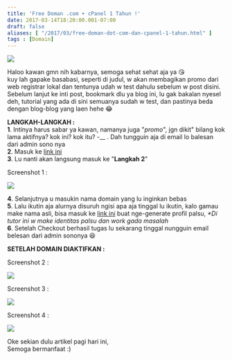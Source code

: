 ```yaml
---
title: 'Free Doman .com + cPanel 1 Tahun !'
date: 2017-03-14T18:20:00.001-07:00
draft: false
aliases: [ "/2017/03/free-doman-dot-com-dan-cpanel-1-tahun.html" ]
tags : [Domain]
---
```


[![](https://3.bp.blogspot.com/-CV36dXfYbMo/WMiPStHxDxI/AAAAAAAAByc/v9rNyUULDy038Z3XS7Zu8Bho6oiC9E8DACLcB/s400/domaingratispluscp.jpg)](https://3.bp.blogspot.com/-CV36dXfYbMo/WMiPStHxDxI/AAAAAAAAByc/v9rNyUULDy038Z3XS7Zu8Bho6oiC9E8DACLcB/s1600/domaingratispluscp.jpg)

  
Haloo kawan gmn nih kabarnya, semoga sehat sehat aja ya 😘  
kuy lah gapake basabasi, seperti di judul, w akan membagikan promo dari web registrar lokal dan tentunya udah w test dahulu sebelum w post disini. Sebelum lanjut ke inti post, bookmark dlu ya blog ini, lu gak bakalan nyesel deh, tutorial yang ada di sini semuanya sudah w test, dan pastinya beda dengan blog-blog yang laen hehe 😂  
  
**LANGKAH-LANGKAH :**  
**1**. Intinya harus sabar ya kawan, namanya juga "_promo_", jgn dikit" bilang kok lama aktifnya? kok ini? kok itu? -\_\_ . Dah tungguin aja di email lo balesan dari admin sono nya  
**2**. Masuk ke [link ini](http://ouo.io/aKaGOB)  
**3**. Lu nanti akan langsung masuk ke "**Langkah 2**"  

Screenshot 1 :

[![](https://4.bp.blogspot.com/-VTN1DseLe6c/WMiSBtphQEI/AAAAAAAAByo/XN1REQF6ABsXu7YxLN1K3LZzSnkDwbXyACLcB/s640/Selection_031.jpg)](https://4.bp.blogspot.com/-VTN1DseLe6c/WMiSBtphQEI/AAAAAAAAByo/XN1REQF6ABsXu7YxLN1K3LZzSnkDwbXyACLcB/s1600/Selection_031.jpg)

**4**. Selanjutnya u masukin nama domain yang lu inginkan bebas  
**5**. Lalu ikutin aja alurnya disuruh ngisi apa aja tinggal lu ikutin, kalo gamau make nama asli, bisa masuk ke [link ini](http://namefake.com/indonesian-indonesia/) buat nge-generate profil palsu, _\*Di tutor ini w make identitas palsu dan work gada masalah_  
**6**. Setelah Checkout berhasil tugas lu sekarang tinggal nungguin email belesan dari admin sononya 😆  
  
**SETELAH DOMAIN DIAKTIFKAN :**  

Screenshot 2 :

[![](https://2.bp.blogspot.com/-8bSZa7kwGhE/WMiUg73aQ4I/AAAAAAAABy4/T1spZP8lNqETspwJf-yy014RJ-XumdewgCEw/s640/Selection_032.jpg)](https://2.bp.blogspot.com/-8bSZa7kwGhE/WMiUg73aQ4I/AAAAAAAABy4/T1spZP8lNqETspwJf-yy014RJ-XumdewgCEw/s1600/Selection_032.jpg)

  

Screenshot 3 :

[![](https://4.bp.blogspot.com/-onJhF0OYN1o/WMiUgzRvViI/AAAAAAAABy0/sSf0IvA87FEt8n5zHJB6xWGkPbrbvmRBACEw/s640/Selection_033.jpg)](https://4.bp.blogspot.com/-onJhF0OYN1o/WMiUgzRvViI/AAAAAAAABy0/sSf0IvA87FEt8n5zHJB6xWGkPbrbvmRBACEw/s1600/Selection_033.jpg)

  

Screenshot 4 :

[![](https://2.bp.blogspot.com/-2wOw9Am6_JM/WMiVnZrntMI/AAAAAAAABzA/xTu_iHnMlFs8t2gNk6I24S665a6UaNxJQCLcB/s640/1_030.jpg)](https://2.bp.blogspot.com/-2wOw9Am6_JM/WMiVnZrntMI/AAAAAAAABzA/xTu_iHnMlFs8t2gNk6I24S665a6UaNxJQCLcB/s1600/1_030.jpg)

  
Oke sekian dulu artikel pagi hari ini,  
Semoga bermanfaat :)